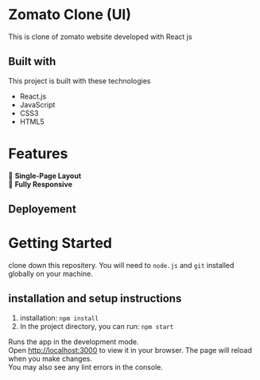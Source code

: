 # Zomato Clone (UI)
This is clone of zomato website developed with React js 

## Built with
This project is built with these technologies 
- React.js
- JavaScript
- CSS3
- HTML5

# Features 
 📖  **Single-Page Layout** \
 📱  **Fully Responsive**


## Deployement


# Getting Started 
clone down this repositery. You will need to `node.js` and `git` installed globally on your machine.


## installation and setup instructions
1. installation: `npm install`
2. In the project directory, you can run: `npm start`

Runs the app in the development mode.\
Open [http://localhost:3000](http://localhost:3000) to view it in your browser.
The page will reload when you make changes.\
You may also see any lint errors in the console.

